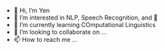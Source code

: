 - 👋 Hi, I’m Yen
- 👀 I’m interested in NLP, Speech Recognition, and 🐃
- 🌱 I’m currently learning COmputational Linguistics
- 💞️ I’m looking to collaborate on ...
- 📫 How to reach me ...

<!---
Yen444/Yen444 is a ✨ special ✨ repository because its `README.md` (this file) appears on your GitHub profile.
You can click the Preview link to take a look at your changes.
--->
